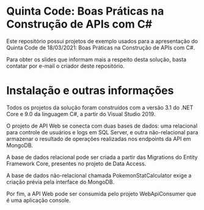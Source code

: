 # Quinta Code: Boas Práticas na Construção de APIs com C#

Este repositório possui projetos de exemplo usados para a apresentação do Quinta Code de 18/03/2021: Boas Práticas na Construção de APIs com C#.

Para obter os slides que informam mais a respeito desta solução, basta contatar por e-mail o criador deste repositório.

# Instalação e outras informações

Todos os projetos da solução foram construídos com a versão 3.1 do .NET Core e 9.0 da linguagem C#, a partir do Visual Studio 2019.

O projeto de API Web se conecta com duas bases de dados: uma relacional para controle de usuários e logs em SQL Server, e outra não-relacional para armazenar o resultado de operações realizadas nos endpoints da API em MongoDB.

A base de dados relacional pode ser criada a partir das Migrations do Entity Framework Core, presentes no projeto de Data Access. 

A base de dados não-relacional chamada PokemonStatCalculator exige a criação prévia pela interface do MongoDB.

Por fim, a API Web pode ser consumida pelo projeto WebApiConsumer que é uma aplicação console.
